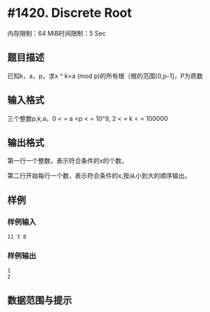 # #1420. Discrete Root

内存限制：64 MiB时间限制：5 Sec

## 题目描述

已知k，a，p，求x ^ k=a (mod p)的所有根（根的范围[0,p-1]，P为质数

## 输入格式

三个整数p,k,a。0 < = a <p < = 10^9, 2 < = k < = 100000

## 输出格式

第一行一个整数，表示符合条件的x的个数。

第二行开始每行一个数，表示符合条件的x,按从小到大的顺序输出。

## 样例

### 样例输入

    
    11 3 8 
    

### 样例输出

    
    1
    2
    

## 数据范围与提示
